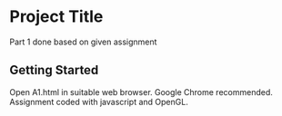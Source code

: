 # Project Title

Part 1 done based on given assignment

## Getting Started

Open A1.html in suitable web browser. Google Chrome recommended.
Assignment coded with javascript and OpenGL.

